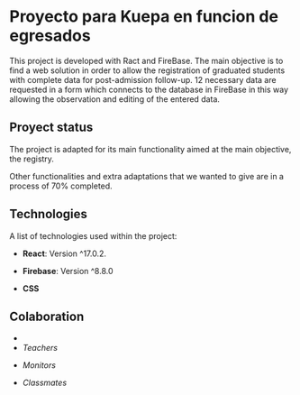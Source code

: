 # Proyecto para Kuepa en funcion de egresados

This project is developed with Ract and FireBase. The main objective is to find a web solution in order to allow the registration of graduated students with complete data for post-admission follow-up. 12 necessary data are requested in a form which connects to the database in FireBase in this way allowing the observation and editing of the entered data.

## Proyect status

The project is adapted for its main functionality aimed at the main objective, the registry.

Other functionalities and extra adaptations that we wanted to give are in a process of 70% completed.

## Technologies
A list of technologies used within the project:

+ __React__: Version ^17.0.2.
* __Firebase__: Version ^8.8.0
- __CSS__

## Colaboration

+ [Mishell Uribe]: https://github.com/mishellconese
+ _Teachers_
* _Monitors_
- _Classmates_
